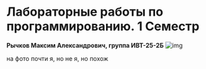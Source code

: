 # Лабораторные работы по программированию. 1 Семестр

**Рычков Максим Александрович, группа ИВТ-25-2Б**
![img](https://i.pinimg.com/736x/86/60/eb/8660eb2acc07bf8cdfac5a625e7fb72e.jpg)

на фото почти я, но не я, но похож

